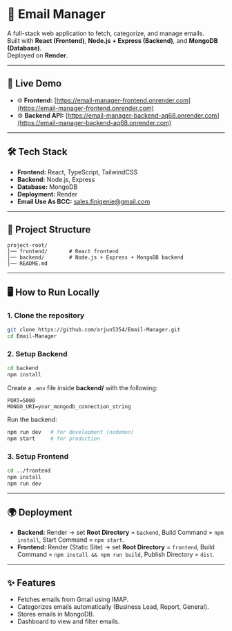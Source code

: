 # 📧 Email Manager

A full-stack web application to fetch, categorize, and manage emails.  
Built with **React (Frontend)**, **Node.js + Express (Backend)**, and **MongoDB (Database)**.  
Deployed on **Render**.

---

## 🚀 Live Demo

- 🌐 **Frontend:** [https://email-manager-frontend.onrender.com](https://email-manager-frontend.onrender.com)  
- ⚙️ **Backend API:** [https://email-manager-backend-aq68.onrender.com](https://email-manager-backend-aq68.onrender.com)

---

## 🛠️ Tech Stack

- **Frontend:** React, TypeScript, TailwindCSS  
- **Backend:** Node.js, Express  
- **Database:** MongoDB  
- **Deployment:** Render
- **Email Use As BCC:** sales.finigenie@gmail.com  

---

## 📂 Project Structure

```
project-root/
│── frontend/       # React frontend
│── backend/        # Node.js + Express + MongoDB backend
│── README.md
```

---

## 🖥️ How to Run Locally

### 1. Clone the repository
```bash
git clone https://github.com/arjun5354/Email-Manager.git
cd Email-Manager
```

### 2. Setup Backend
```bash
cd backend
npm install
```

Create a `.env` file inside **backend/** with the following:

```env
PORT=5000
MONGO_URI=your_mongodb_connection_string
```

Run the backend:
```bash
npm run dev   # for development (nodemon)
npm start     # for production
```

### 3. Setup Frontend
```bash
cd ../frontend
npm install
npm run dev
```

---

## 🌍 Deployment

- **Backend:** Render → set **Root Directory** = `backend`, Build Command = `npm install`, Start Command = `npm start`.  
- **Frontend:** Render (Static Site) → set **Root Directory** = `frontend`, Build Command = `npm install && npm run build`, Publish Directory = `dist`.

---

## ✨ Features

- Fetches emails from Gmail using IMAP.  
- Categorizes emails automatically (Business Lead, Report, General).  
- Stores emails in MongoDB.  
- Dashboard to view and filter emails.  

